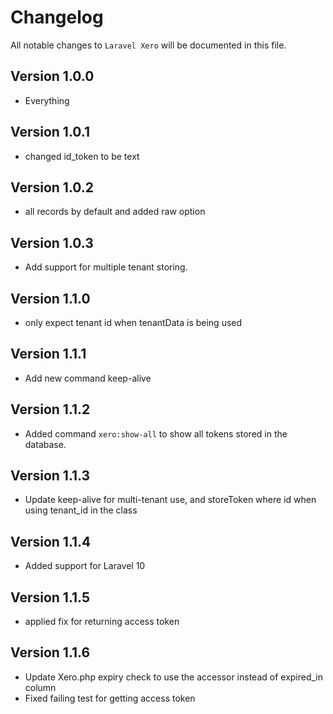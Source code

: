 # Changelog

All notable changes to `Laravel Xero` will be documented in this file.

## Version 1.0.0

- Everything

## Version 1.0.1

- changed id_token to be text

## Version 1.0.2

- all records by default and added raw option

## Version 1.0.3

- Add support for multiple tenant storing.

## Version 1.1.0

- only expect tenant id when tenantData is being used

## Version 1.1.1

- Add new command keep-alive

## Version 1.1.2

- Added command `xero:show-all` to show all tokens stored in the database.

## Version 1.1.3

- Update keep-alive for multi-tenant use, and storeToken where id when using tenant_id in the class

## Version 1.1.4

- Added support for Laravel 10

## Version 1.1.5

- applied fix for returning access token

## Version 1.1.6

- Update Xero.php expiry check to use the accessor instead of expired_in column
- Fixed failing test for getting access token